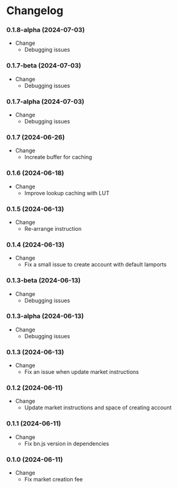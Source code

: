 # Changelog

### 0.1.8-alpha (2024-07-03)

- Change
  - Debugging issues

### 0.1.7-beta (2024-07-03)

- Change
  - Debugging issues

### 0.1.7-alpha (2024-07-03)

- Change
  - Debugging issues

### 0.1.7 (2024-06-26)

- Change
  - Increate buffer for caching

### 0.1.6 (2024-06-18)

- Change
  - Improve lookup caching with LUT

### 0.1.5 (2024-06-13)

- Change
  - Re-arrange instruction

### 0.1.4 (2024-06-13)

- Change
  - Fix a small issue to create account with default lamports

### 0.1.3-beta (2024-06-13)

- Change
  - Debugging issues

### 0.1.3-alpha (2024-06-13)

- Change
  - Debugging issues

### 0.1.3 (2024-06-13)

- Change
  - Fix an issue when update market instructions 

### 0.1.2 (2024-06-11)

- Change
  - Update market instructions and space of creating account

### 0.1.1 (2024-06-11)

- Change
  - Fix bn.js version in dependencies

### 0.1.0 (2024-06-11)

- Change
  - Fix market creation fee
